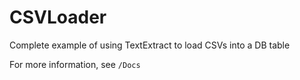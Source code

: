 # CSVLoader
Complete example of using TextExtract to load CSVs into a DB table

For more information, see `/Docs`
